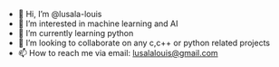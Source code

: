 - 👋 Hi, I’m @lusala-louis
- 👀 I’m interested in machine learning and AI
- 🌱 I’m currently learning python
- 💞️ I’m looking to collaborate on any c,c++ or python related projects
- 📫 How to reach me via email: lusalalouis@gmail.com

<!---
lusala-louis/lusala-louis is a ✨ special ✨ repository because its `README.md` (this file) appears on your GitHub profile.
You can click the Preview link to take a look at your changes.
--->
